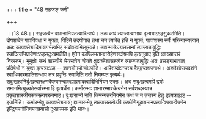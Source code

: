 +++
title = "48 सहजङ् कर्म"

+++
  
  
।।18.48।। सहजत्वेन वासनानियतत्वादित्यर्थः। ततः कथं त्याज्यत्वाभावः
इत्यत्राऽऽहसुकरमिति। दोषशब्देन पापविवक्षा न युक्ता; विहिते तदयोगात् तथा
चन त्यजेत् इति न युक्तं; पापांशस्य सर्वैः परित्याज्यत्वात् अतः
कायक्लेशादिमात्रगर्भत्वमिह सदोषत्वमित्युच्यते। तावन्मात्रेऽप्यलसानां
त्याज्यताबुद्धिः स्यादित्यभिप्रायेणाऽऽहसदुःखमपीति। एतेन
कापिलमतान्वारोहेणसदोषमपि इत्यनुवाद इति व्याख्यान्तरं निरस्तम्। मुमुक्षोः
कथं शास्त्रीये श्रेयस्त्वेन चोक्ते क्षुद्रक्लेशासहत्वेन त्याज्यताबुद्धिः
अतः प्रसङ्गाभावात् प्रतिषेधो न युक्त इत्यत्राऽऽह -- ज्ञानयोगयोग्योऽपीति।
अपिशब्दोऽन्यस्य कैमुत्यज्ञापनार्थः। अक्लेशोपायदर्शने
स्वाधिकारमप्रतिसन्धाय तत्र प्रवृत्तिः स्यादिति ततो नियम्यत इत्यर्थः।
सदुःखत्वनिर्दुःखत्वलक्षणवैषम्यमन्वारुह्याप्रमादत्वादिभिर्नियम उक्तः। अथ
सदुःखत्वमपि द्वयोः समानमित्युच्यतेसर्वारम्भा हि इत्यर्धेन। कर्मारम्भाः
ज्ञानारम्भाश्चेत्यनेन सर्वशब्दस्यात्र
प्रकृतशास्त्रीयकात्स्न्र्यपरत्वमाह। दुःखसाम्ये सति किमन्यतरनियमेन कथं च
न तत्तस्य हेतुः इत्यत्राऽऽह -- इयानिति। कर्मारम्भेषु कायक्लेशमात्रं;
ज्ञानारम्भेषु त्वत्यासन्नत्वेऽपि कफोणिगूढायमानप्रत्यग्विषयान्वेषणेन
इन्द्रियमनोनियमनप्रयासो दुःखात्मक इति भावः।  
  
